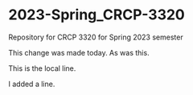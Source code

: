 # 2023-Spring_CRCP-3320

Repository for CRCP 3320 for Spring 2023 semester

This change was made today. As was this.

This is the local line.

I added a line.
